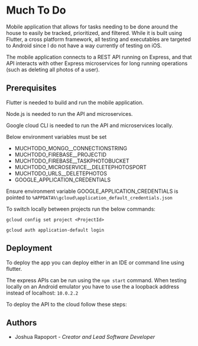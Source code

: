 # Much To Do

Mobile application that allows for tasks needing to be done around the house to easily be tracked, prioritized, and filtered. While it is built using Flutter, a cross platform framework, all testing and executables are targeted to Android since I do not have a way currently of testing on iOS.

The mobile application connects to a REST API running on Express, and that API interacts with other Express microservices for long running operations (such as deleting all photos of a user).

## Prerequisites

Flutter is needed to build and run the mobile application.

Node.js is needed to run the API and microservices.

Google cloud CLI is needed to run the API and microservices locally.

Below environment variables must be set

- MUCHTODO_MONGO__CONNECTIONSTRING
- MUCHTODO_FIREBASE__PROJECTID
- MUCHTODO_FIREBASE__TASKPHOTOBUCKET
- MUCHTODO_MICROSERVICE__DELETEPHOTOSPORT
- MUCHTODO_URLS__DELETEPHOTOS
- GOOGLE_APPLICATION_CREDENTIALS

Ensure environment variable GOOGLE_APPLICATION_CREDENTIALS is pointed to `%APPDATA%\gcloud\application_default_credentials.json`

To switch locally between projects run the below commands:

`gcloud config set project <ProjectId>`

`gcloud auth application-default login`

## Deployment

To deploy the app you can deploy either in an IDE or command line using flutter.

The express APIs can be run using the `npm start` command. When testing locally on an Android emulator you have to use the a loopback address instead of localhost: `10.0.2.2`

To deploy the API to the cloud follow these steps:


## Authors

- Joshua Rapoport - *Creator and Lead Software Developer*
